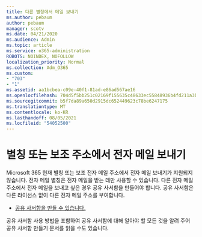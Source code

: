 ```yaml
---
title: 다른 별칭에서 메일 보내기
ms.author: pebaum
author: pebaum
manager: scotv
ms.date: 04/21/2020
ms.audience: Admin
ms.topic: article
ms.service: o365-administration
ROBOTS: NOINDEX, NOFOLLOW
localization_priority: Normal
ms.collection: Adm_O365
ms.custom:
- "703"
- "1"
ms.assetid: aa1bcbea-c09e-40f1-81ad-e86ad567ae16
ms.openlocfilehash: 704d5f5bb251c02169f155635c48633ec55848936b4fd211a3b2978811a45dc7
ms.sourcegitcommit: b5f7da89a650d2915dc652449623c78be6247175
ms.translationtype: MT
ms.contentlocale: ko-KR
ms.lasthandoff: 08/05/2021
ms.locfileid: "54052500"
---
```

# <a name="send-email-from-an-alias-or-secondary-address"></a>별칭 또는 보조 주소에서 전자 메일 보내기

Microsoft 365 현재 별칭 또는 보조 전자 메일 주소에서 전자 메일 보내기가 지원되지 않습니다. 전자 메일 별칭은 전자 메일을 받는 데만 사용할 수 있습니다. 다른 전자 메일 주소에서 전자 메일을 보내고 싶은 경우 공유 사서함을 만들어야 합니다. 공유 사서함은 다른 라이선스 없이 다른 전자 메일 주소를 부여합니다.
  
- [공유 사서함을 만들 수 있습니다.](https://portal.office.com/AdminPortal/Home#/AssistedGuide/addemailoptions)

공유 사서함 사용 [](/microsoft-365/admin/email/create-a-shared-mailbox) 방법을 포함하여 공유 사서함에 대해 알아야 할 모든 것을 알려 주어 공유 사서함 만들기 문서를 읽을 수도 있습니다.